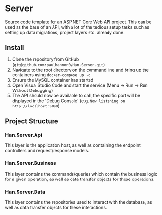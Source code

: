 # Server

Source code template for an ASP.NET Core Web API project. This can be used as the base of an API, with a lot of the tedious setup tasks such as setting up data migrations, project layers etc. already done.

## Install

1. Clone the repository from GitHub (`git@github.com:paulhannon0/Han.Server.git`)
2. Navigate to the root directory on the command line and bring up the containers using `docker-compose up -d`
3. Ensure the MySQL container has started
4. Open Visual Studio Code and start the service (Menu -> Run -> Run Without Debugging)
5. The API should now be available to call, the specific port will be displayed in the 'Debug Console' (e.g. `Now listening on: http://localhost:5000`)

## Project Structure

### Han.Server.Api

This layer is the application host, as well as containing the endpoint controllers and request/response models.

### Han.Server.Business

This layer contains the commands/queries which contain the business logic for a given operation, as well as data transfer objects for these operations.

### Han.Server.Data

This layer contains the repositories used to interact with the database, as well as data transfer objects for these interactions.
